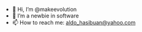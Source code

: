 - 👋 Hi, I’m @makeevolution
- 👀 I’m a newbie in software
- 📫 How to reach me: aldo_hasibuan@yahoo.com

<!---
makeevolution/makeevolution is a ✨ special ✨ repository because its `README.md` (this file) appears on your GitHub profile.
You can click the Preview link to take a look at your changes.
--->
